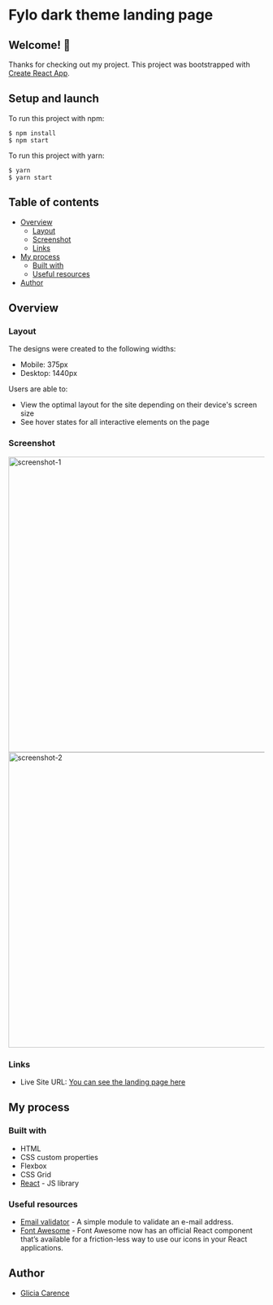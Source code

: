 # Fylo dark theme landing page

## Welcome! 👋

Thanks for checking out my project. This project was bootstrapped with [Create React App](https://github.com/facebook/create-react-app).

## Setup and launch

To run this project with npm:

```
$ npm install
$ npm start
```

To run this project with yarn:

```
$ yarn
$ yarn start
```

## Table of contents

-   [Overview](#overview)
    -   [Layout](#layout)
    -   [Screenshot](#screenshot)
    -   [Links](#links)
-   [My process](#my-process)
    -   [Built with](#built-with)
    -   [Useful resources](#useful-resources)
-   [Author](#author)

## Overview

### Layout

The designs were created to the following widths:

-   Mobile: 375px
-   Desktop: 1440px

Users are able to:

-   View the optimal layout for the site depending on their device's screen size
-   See hover states for all interactive elements on the page

### Screenshot

<img width="581" alt="screenshot-1" src="https://user-images.githubusercontent.com/71458056/113623646-eea7d200-965e-11eb-8b6c-706d9bf58db9.png">
<img width="581" alt="screenshot-2" src="https://user-images.githubusercontent.com/71458056/113623685-fcf5ee00-965e-11eb-94a8-f4704537c4d7.png">

### Links

-   Live Site URL: [You can see the landing page here](https://react-fylo-landing-page.netlify.app/)

## My process

### Built with

-   HTML
-   CSS custom properties
-   Flexbox
-   CSS Grid
-   [React](https://reactjs.org/) - JS library

### Useful resources

-   [Email validator](https://www.npmjs.com/package/email-validator) - A simple module to validate an e-mail address.
-   [Font Awesome](https://fontawesome.com/how-to-use/on-the-web/using-with/react) - Font Awesome now has an official React component that’s available for a friction-less way to use our icons in your React applications.

## Author

-   [Glicia Carence](https://github.com/GliciaCarence)
